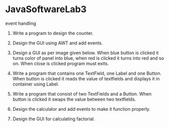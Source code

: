 # JavaSoftwareLab3
event handling

1. Write a program to design the counter.

2. Design the GUI using AWT and add events.

3. Design a GUI as per image given below. When blue button is clicked it turns color of
panel into blue, when red is clicked it turns into red and so on. When close is clicked
program must exits.

4. Write a program that contains one TextField, one Label and one Button. When button is
clicked it reads the value of textfields and displays it in container using Label.

5. Write a program that consist of two TextFields and a Button. When button is clicked it
swaps the value between two textfields.

6. Design the calculator and add events to make it function properly.

7. Design the GUI for calculating factorial.
